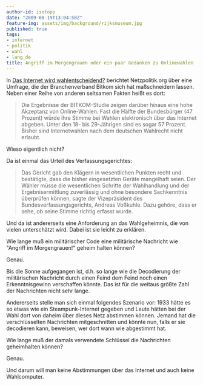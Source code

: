 ```yaml
---
author-id: isotopp
date: "2009-08-19T13:04:58Z"
feature-img: assets/img/background/rijksmuseum.jpg
published: true
tags:
- internet
- politik
- wahl
- lang_de
title: Angriff im Morgengrauen oder ein paar Gedanken zu Onlinewahlen
---
```

In [Das Internet wird wahlentscheidend?](http://netzpolitik.org/2009/das-internet-wird-wahlentscheidend/) berichtet Netzpolitik.org über eine Umfrage, die der Branchenverband Bitkom sich hat maßschneidern lassen. Neben einer Reihe von anderen seltsamen Fakten heißt es dort: 

> Die Ergebnisse der BITKOM-Studie zeigen darüber hinaus eine hohe Akzeptanz von Online-Wahlen. Fast die Hälfte der Bundesbürger (47 Prozent) würde ihre Stimme bei Wahlen elektronisch über das Internet abgeben. Unter den 18- bis 29-Jährigen sind es sogar 57 Prozent. Bisher sind Internetwahlen nach dem deutschen Wahlrecht nicht erlaubt.

Wieso eigentlich nicht?

Da ist einmal das Urteil des Verfassungsgerichtes: 

> Das Gericht gab den Klägern in wesentlichen Punkten recht und bestätigte, dass die bisher eingesetzten Geräte mangelhaft seien. Der Wähler müsse die wesentlichen Schritte der Wahlhandlung und der Ergebnisermittlung zuverlässig und ohne besondere Sachkenntnis überprüfen können, sagte der Vizepräsident des Bundesverfassungsgerichts, Andreas Voßkuhle. Dazu gehöre, dass er sehe, ob seine Stimme richtig erfasst wurde.

Und da ist andererseits eine Anforderung an das Wahlgeheimnis, die von vielen unterschätzt wird. Dabei ist sie leicht zu erklären.

Wie lange muß ein militärischer Code eine militärische Nachricht wie "Angriff im Morgengrauen!" geheim halten können?

Genau.

Bis die Sonne aufgegangen ist, d.h. so lange wie die Decodierung der militärischen Nachricht durch einen Feind dem Feind noch einen Erkenntnisgewinn verschaffen könnte. Das ist für die weitaus größte Zahl der Nachrichten nicht sehr lange.

Andererseits stelle man sich einmal folgendes Szenario vor: 1933 hätte es so etwas wie ein Steampunk-Internet gegeben und Leute hätten bei der Wahl dort von daheim über dieses Netz abstimmen können. Jemand hat die verschlüsselten Nachrichten mitgeschnitten und könnte nun, falls er sie decodieren kann, beweisen, wer dort wann wie abgestimmt hat.

Wie lange muß der damals verwendete Schlüssel die Nachrichten geheimhalten können?

Genau.

Und darum will man keine Abstimmungen über das Internet und auch keine Wahlcomputer.